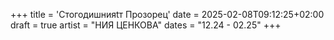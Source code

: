 +++
title = 'Стогодишнияtт Прозорец'
date = 2025-02-08T09:12:25+02:00
draft = true
artist = "НИЯ ЦЕНКОВА"
dates = "12.24 - 02.25"
+++
